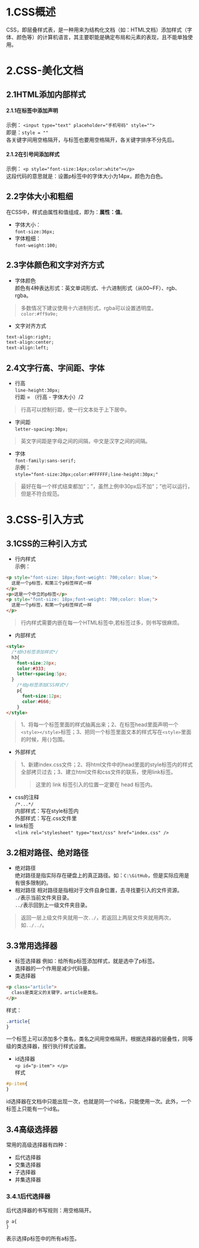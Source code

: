 # 1.CSS概述
CSS，即层叠样式表，是一种用来为结构化文档（如：HTML文档）添加样式（字体、颜色等）的计算机语言，其主要职能是确定布局和元素的表现，且不能单独使用。
# 2.CSS-美化文档
## 2.1HTML添加内部样式
#### 2.1.1在标签中添加声明
示例：
`<input type="text" placeholder="手机号码" style="">`  
即是：`style = ""`  
各关键字间用空格隔开，与标签也要用空格隔开，各关键字排序不分先后。
#### 2.1.2在引号间添加样式
示例：
`<p style="font-size:14px;color:white"></p>`  
这段代码的意思就是：设置p标签中的字体大小为14px，颜色为白色。
## 2.2字体大小和粗细
在CSS中，样式由属性和值组成，即为：**属性：值**。  
- 字体大小：  
`font-size:36px;`
- 字体粗细：  
`font-weight:100;`
## 2.3字体颜色和文字对齐方式
- 字体颜色  
颜色有4种表达形式：英文单词形式、十六进制形式（从00~FF）、rgb、rgba。
> 多数情况下建议使用十六进制形式，rgba可以设置透明度。  
`color:#ff9a9e;`  
- 文字对齐方式  
```html
text-align:right;  
text-align:center;
text-align:left;
```
## 2.4文字行高、字间距、字体
- 行高  
`line-height:30px;`  
行距 = （行高 - 字体大小）/2  
> 行高可以控制行距，使一行文本处于上下居中。  
- 字间距  
`letter-spacing:30px;`  
> 英文字间距是字母之间的间隔，中文是汉字之间的间隔。  
- 字体  
`font-family:sans-serif;`  
示例：  
`style="font-size:20px;color:#FFFFFF;line-height:30px;"`  
> 最好在每一个样式结束都加“；”，虽然上例中30px后不加“；”也可以运行，但是不符合规范。  
# 3.CSS-引入方式
## 3.1CSS的三种引入方式
- 行内样式  
示例：
```html
<p style="font-size: 18px;font-weight: 700;color: blue;">
  这是一个p标签，和第三个p标签样式一样
</p>
<p>这是一个中立的p标签</p>
<p style="font-size: 18px;font-weight: 700;color: blue;">
  这是一个p标签，和第一个p标签样式一样
</p>
```
> 行内样式需要内嵌在每一个HTML标签中,若标签过多，则书写很麻烦。  
- 内部样式  
```html
<style>
  /*给h3标签添加样式*/
  h3{
    font-size:28px;
    color:#333;
    letter-spacing:5px;
  }
    /*给p标签添加CSS样式*/
    p{
      font-size:12px;
      color:#666;
    }
</style>
```
> 1、将每一个标签里面的样式抽离出来；2、在标签head里面声明一个`<style></style>`标签；3、把同一个标签里面文本的样式写在`<style>`里面的时候，用`{}`包围。  
- 外部样式
> 1、新建index.css文件；2、将html文件中的head里面的style标签内的样式全部拷贝过去；3、建立html文件和css文件的联系，使用link标签。  
>> 这里的 link 标签引入的位置一定要在 head 标签内。  
- css的注释  
`/*...*/`  
内部样式：写在style标签内  
外部样式：写在.css文件里  
- link标签  
`<link rel="stylesheet" type="text/css" href="index.css" />`  
## 3.2相对路径、绝对路径  
- 绝对路径  
绝对路径是指实际存在硬盘上的真正路径。如：`C:\GitHub`，但是实际应用是有很多限制的。  
- 相对路径
相对路径是指相对于文件自身位置，去寻找要引入的文件资源。  
`./`表示当前文件夹目录。  
`../`表示回到上一级文件夹目录。  
>返回一层上级文件夹就用一次`../`，若返回上两层文件夹就用两次，如`../../`。  
## 3.3常用选择器
- 标签选择器
例如：给所有p标签添加样式，就是选中了p标签。  
选择器的一个作用是减少代码量。  
- 类选择器
```html
<p class="article">
  class是类定义的关键字，article是类名。
</p>
```
样式：  
```css
.article{
}
```
一个标签上可以添加多个类名，类名之间用空格隔开。根据选择器的层叠性，同等级的类选择器，按行执行样式设置。  
- id选择器  
`<p id="p-item"> </p>`  
样式  
```css
#p-item{
}
```
id选择器在文档中只能出现一次，也就是同一个id名，只能使用一次。此外，一个标签上只能有一个id名。  
## 3.4高级选择器  
常用的高级选择器有四种：  
- 后代选择器  
- 交集选择器  
- 子选择器  
- 并集选择器  
### 3.4.1后代选择器  
后代选择器的书写规则：用空格隔开。  
```
p a{ 
}
```
表示选择p标签中的所有a标签。  

